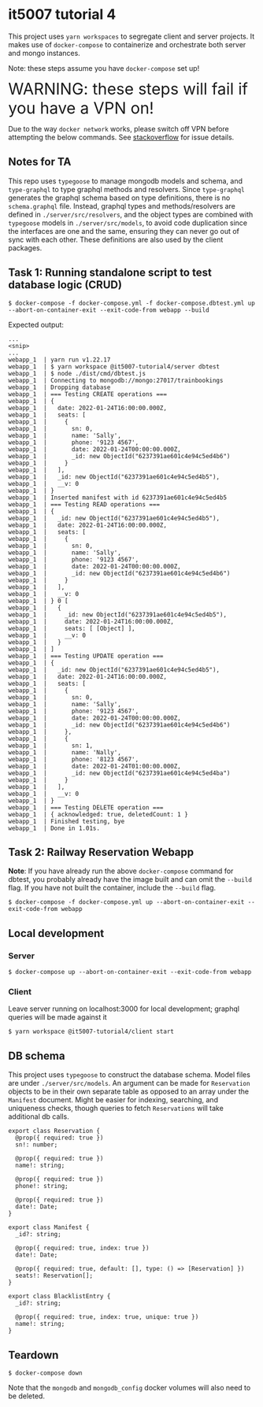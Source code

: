 # it5007 tutorial 4

This project uses `yarn workspaces` to segregate client and server projects. It makes use of `docker-compose` to containerize and orchestrate both server and mongo instances.

Note: these steps assume you have `docker-compose` set up!

<span style="font-size:xx-large">WARNING: these steps will fail if you have a VPN on!</span>

Due to the way `docker network` works, please switch off VPN before attempting the below commands. See [stackoverflow](https://stackoverflow.com/questions/63259263/docker-not-working-with-a-vpn-due-to-network-issues) for issue details.

## Notes for TA

This repo uses `typegoose` to manage mongodb models and schema, and `type-graphql` to type graphql methods and resolvers. Since `type-graphql` generates the graphql schema based on type definitions, there is no `schema.graphql` file. Instead, graphql types and methods/resolvers are defined in `./server/src/resolvers`, and the object types are combined with `typegoose` models in `./server/src/models`, to avoid code duplication since the interfaces are one and the same, ensuring they can never go out of sync with each other. These definitions are also used by the client packages.

## Task 1: Running standalone script to test database logic (CRUD)

```
$ docker-compose -f docker-compose.yml -f docker-compose.dbtest.yml up --abort-on-container-exit --exit-code-from webapp --build
```

Expected output:

```
...
<snip>
...
webapp_1  | yarn run v1.22.17
webapp_1  | $ yarn workspace @it5007-tutorial4/server dbtest
webapp_1  | $ node ./dist/cmd/dbtest.js
webapp_1  | Connecting to mongodb://mongo:27017/trainbookings
webapp_1  | Dropping database
webapp_1  | === Testing CREATE operations ===
webapp_1  | {
webapp_1  |   date: 2022-01-24T16:00:00.000Z,
webapp_1  |   seats: [
webapp_1  |     {
webapp_1  |       sn: 0,
webapp_1  |       name: 'Sally',
webapp_1  |       phone: '9123 4567',
webapp_1  |       date: 2022-01-24T00:00:00.000Z,
webapp_1  |       _id: new ObjectId("6237391ae601c4e94c5ed4b6")
webapp_1  |     }
webapp_1  |   ],
webapp_1  |   _id: new ObjectId("6237391ae601c4e94c5ed4b5"),
webapp_1  |   __v: 0
webapp_1  | }
webapp_1  | Inserted manifest with id 6237391ae601c4e94c5ed4b5
webapp_1  | === Testing READ operations ===
webapp_1  | {
webapp_1  |   _id: new ObjectId("6237391ae601c4e94c5ed4b5"),
webapp_1  |   date: 2022-01-24T16:00:00.000Z,
webapp_1  |   seats: [
webapp_1  |     {
webapp_1  |       sn: 0,
webapp_1  |       name: 'Sally',
webapp_1  |       phone: '9123 4567',
webapp_1  |       date: 2022-01-24T00:00:00.000Z,
webapp_1  |       _id: new ObjectId("6237391ae601c4e94c5ed4b6")
webapp_1  |     }
webapp_1  |   ],
webapp_1  |   __v: 0
webapp_1  | } 0 [
webapp_1  |   {
webapp_1  |     _id: new ObjectId("6237391ae601c4e94c5ed4b5"),
webapp_1  |     date: 2022-01-24T16:00:00.000Z,
webapp_1  |     seats: [ [Object] ],
webapp_1  |     __v: 0
webapp_1  |   }
webapp_1  | ]
webapp_1  | === Testing UPDATE operation ===
webapp_1  | {
webapp_1  |   _id: new ObjectId("6237391ae601c4e94c5ed4b5"),
webapp_1  |   date: 2022-01-24T16:00:00.000Z,
webapp_1  |   seats: [
webapp_1  |     {
webapp_1  |       sn: 0,
webapp_1  |       name: 'Sally',
webapp_1  |       phone: '9123 4567',
webapp_1  |       date: 2022-01-24T00:00:00.000Z,
webapp_1  |       _id: new ObjectId("6237391ae601c4e94c5ed4b6")
webapp_1  |     },
webapp_1  |     {
webapp_1  |       sn: 1,
webapp_1  |       name: 'Nally',
webapp_1  |       phone: '8123 4567',
webapp_1  |       date: 2022-01-24T01:00:00.000Z,
webapp_1  |       _id: new ObjectId("6237391ae601c4e94c5ed4ba")
webapp_1  |     }
webapp_1  |   ],
webapp_1  |   __v: 0
webapp_1  | }
webapp_1  | === Testing DELETE operation ===
webapp_1  | { acknowledged: true, deletedCount: 1 }
webapp_1  | Finished testing, bye
webapp_1  | Done in 1.01s.
```

## Task 2: Railway Reservation Webapp

**Note**: If you have already run the above `docker-compose` command for dbtest, you probably already have the image built and can omit the `--build` flag. If you have not built the container, include the `--build` flag.

```
$ docker-compose -f docker-compose.yml up --abort-on-container-exit --exit-code-from webapp
```

## Local development

### Server

```
$ docker-compose up --abort-on-container-exit --exit-code-from webapp
```

### Client

Leave server running on localhost:3000 for local development; graphql queries will be made against it

```
$ yarn workspace @it5007-tutorial4/client start
```

## DB schema

This project uses `typegoose` to construct the database schema. Model files are under `./server/src/models`. An argument can be made for `Reservation` objects to be in their own separate table as opposed to an array under the `Manifest` document. Might be easier for indexing, searching, and uniqueness checks, though queries to fetch `Reservations` will take additional db calls.

```
export class Reservation {
  @prop({ required: true })
  sn!: number;

  @prop({ required: true })
  name!: string;

  @prop({ required: true })
  phone!: string;

  @prop({ required: true })
  date!: Date;
}

export class Manifest {
  _id?: string;

  @prop({ required: true, index: true })
  date!: Date;

  @prop({ required: true, default: [], type: () => [Reservation] })
  seats!: Reservation[];
}

export class BlacklistEntry {
  _id?: string;

  @prop({ required: true, index: true, unique: true })
  name!: string;
}
```

## Teardown

```
$ docker-compose down
```

Note that the `mongodb` and `mongodb_config` docker volumes will also need to be deleted.

